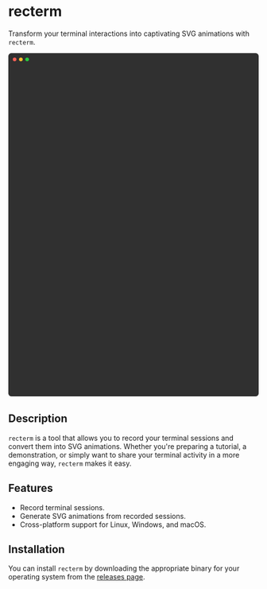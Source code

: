 # recterm

Transform your terminal interactions into captivating SVG animations with `recterm`.

![Preview](./preview.svg)

## Description

`recterm` is a tool that allows you to record your terminal sessions and convert them into SVG animations. Whether you're preparing a tutorial, a demonstration, or simply want to share your terminal activity in a more engaging way, `recterm` makes it easy.

## Features

- Record terminal sessions.
- Generate SVG animations from recorded sessions.
- Cross-platform support for Linux, Windows, and macOS.

## Installation

You can install `recterm` by downloading the appropriate binary for your operating system from the [releases page](https://github.com/yansigit/recterm/releases).